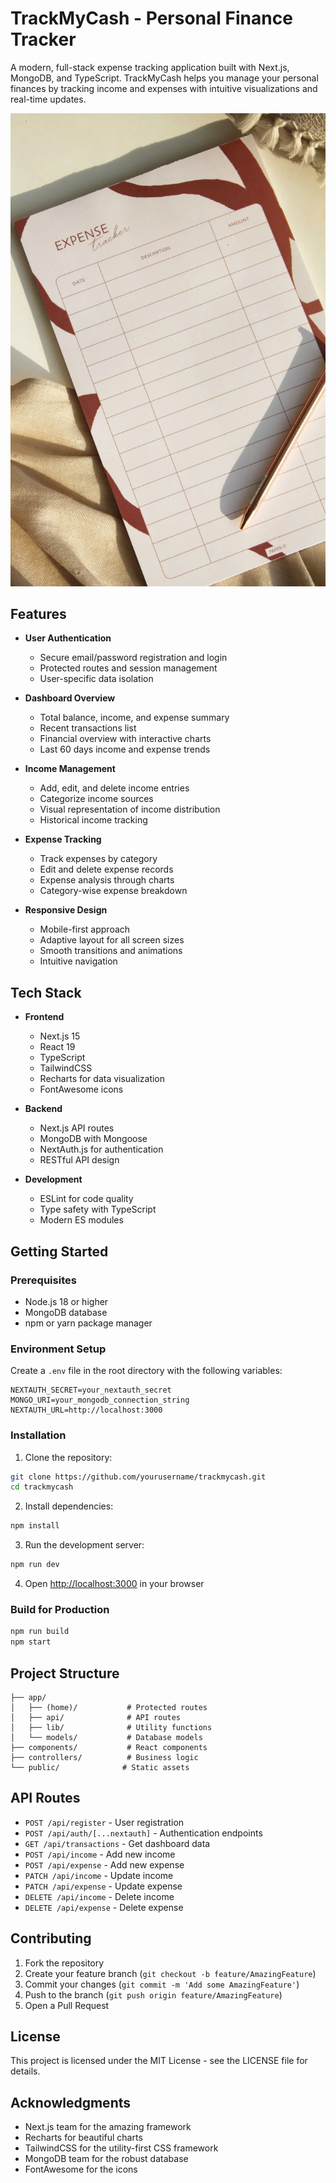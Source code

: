 # TrackMyCash - Personal Finance Tracker

A modern, full-stack expense tracking application built with Next.js, MongoDB, and TypeScript. TrackMyCash helps you manage your personal finances by tracking income and expenses with intuitive visualizations and real-time updates.

![TrackMyCash Dashboard](/public/expenses.webp)

## Features

- **User Authentication**
  - Secure email/password registration and login
  - Protected routes and session management
  - User-specific data isolation

- **Dashboard Overview**
  - Total balance, income, and expense summary
  - Recent transactions list
  - Financial overview with interactive charts
  - Last 60 days income and expense trends

- **Income Management**
  - Add, edit, and delete income entries
  - Categorize income sources
  - Visual representation of income distribution
  - Historical income tracking

- **Expense Tracking**
  - Track expenses by category
  - Edit and delete expense records
  - Expense analysis through charts
  - Category-wise expense breakdown

- **Responsive Design**
  - Mobile-first approach
  - Adaptive layout for all screen sizes
  - Smooth transitions and animations
  - Intuitive navigation

## Tech Stack

- **Frontend**
  - Next.js 15
  - React 19
  - TypeScript
  - TailwindCSS
  - Recharts for data visualization
  - FontAwesome icons

- **Backend**
  - Next.js API routes
  - MongoDB with Mongoose
  - NextAuth.js for authentication
  - RESTful API design

- **Development**
  - ESLint for code quality
  - Type safety with TypeScript
  - Modern ES modules

## Getting Started

### Prerequisites

- Node.js 18 or higher
- MongoDB database
- npm or yarn package manager

### Environment Setup

Create a `.env` file in the root directory with the following variables:

```env
NEXTAUTH_SECRET=your_nextauth_secret
MONGO_URI=your_mongodb_connection_string
NEXTAUTH_URL=http://localhost:3000
```

### Installation

1. Clone the repository:
```bash
git clone https://github.com/yourusername/trackmycash.git
cd trackmycash
```

2. Install dependencies:
```bash
npm install
```

3. Run the development server:
```bash
npm run dev
```

4. Open [http://localhost:3000](http://localhost:3000) in your browser

### Build for Production

```bash
npm run build
npm start
```

## Project Structure

```
├── app/
│   ├── (home)/           # Protected routes
│   ├── api/              # API routes
│   ├── lib/              # Utility functions
│   └── models/           # Database models
├── components/           # React components
├── controllers/          # Business logic
└── public/              # Static assets
```

## API Routes

- `POST /api/register` - User registration
- `POST /api/auth/[...nextauth]` - Authentication endpoints
- `GET /api/transactions` - Get dashboard data
- `POST /api/income` - Add new income
- `POST /api/expense` - Add new expense
- `PATCH /api/income` - Update income
- `PATCH /api/expense` - Update expense
- `DELETE /api/income` - Delete income
- `DELETE /api/expense` - Delete expense

## Contributing

1. Fork the repository
2. Create your feature branch (`git checkout -b feature/AmazingFeature`)
3. Commit your changes (`git commit -m 'Add some AmazingFeature'`)
4. Push to the branch (`git push origin feature/AmazingFeature`)
5. Open a Pull Request

## License

This project is licensed under the MIT License - see the LICENSE file for details.

## Acknowledgments

- Next.js team for the amazing framework
- Recharts for beautiful charts
- TailwindCSS for the utility-first CSS framework
- MongoDB team for the robust database
- FontAwesome for the icons
